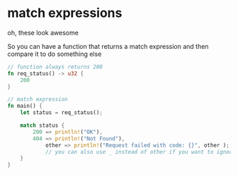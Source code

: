 # match expressions

oh, these look awesome

So you can have a function that returns a match expression and then compare it to do something else

```rust
// function always returns 200
fn req_status() -> u32 {
    200
}
```

```rust
// match expression
fn main() {
    let status = req_status();

    match status {
        200 => println!("OK"),
        404 => println!("Not Found"),
            other => println!("Request failed with code: {}", other );
            // you can also use _ instead of other if you want to ignore the value
    }
}
```

